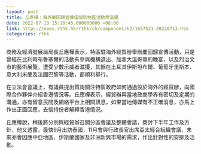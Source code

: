 ```yaml
---
layout: post
title: 丘應樺：海外慶回歸宣傳僅個別地區活動受滋擾
date: 2022-07-13 15:10:45.000000000 +08:00
link: https://news.rthk.hk/rthk/ch/component/k2/1657521-20220713.htm
categories: rthk
---
```


商務及經濟發展局局長丘應樺表示，特區駐海外經貿辦舉辦慶回歸宣傳活動，只是曾經在比利時布魯塞爾的活動有參與機構退出、加拿大溫哥華的晚宴，以及烈治文市的藝術展覽，遭受少數示威者滋擾，其餘在土耳其伊斯坦布爾、葡萄牙里斯本、意大利米蘭及法國巴黎等活動，都順利舉行。

在立法會會議上，有議員提出質詢關注特區政府如何通過設於海外的經貿辦，向國際合作夥伴介紹香港情況等。丘應樺表示，經貿辦與當地政商學界有密切及定期的溝通，亦有留意民間及網絡平台上相關訊息，如果當地傳媒有不正確消息，亦馬上作出正面回應，去信持份者解釋香港情況。

丘應樺說，稍後將分別與經貿辦召開分區會議及整體會議，商討下半年工作及方針，他又透露，最快9月出訪泰國，11月會與行政長官出席亞太經合組織會議，未來亦會因應中亞地區、伊斯蘭國家及非洲新興市場的需求，作出針對性的安排及活動。
